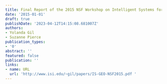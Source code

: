 ```yaml
---
title: Final Report of the 2015 NSF Workshop on Intelligent Systems for Geosciences
date: '2015-01-01'
draft: true
publishDate: '2023-04-12T14:15:08.681007Z'
authors:
- Yolanda Gil
- Suzanne Pierce
publication_types:
- '0'
abstract: ''
featured: false
publication: ''
links:
- name: URL
  url: 'http://www.isi.edu/~gil/papers/IS-GEO-NSF2015.pdf '
---
```


